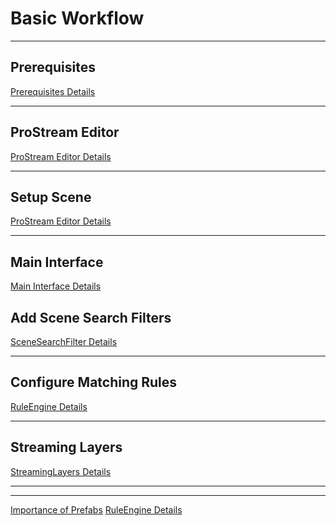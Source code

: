 # Basic Workflow

---------

[//]: # (Important Prequisites: Include PreRequisites.md)

## Prerequisites

<a href="Prerequisites.md" summary="View Additional Details">Prerequisites Details</a>

<include from="Prerequisites.md" element-id="prerequisites_id"/>

---------

[//]: # (Access the ProStream Editor: Include ProStream-Editor.md)

## ProStream Editor

<a href="ProStream-Editor.md" summary="View Additional Details">ProStream Editor Details</a>

<include from="ProStream-Editor.md" element-id="access_prostream_editor_id"/>

---------

[//]: # (Setup Scene: Include ProStream-Editor.md)

## Setup Scene

<a href="ProStream-Editor.md" summary="View Additional Details">ProStream Editor Details</a>

<include from="ProStream-Editor.md" element-id="prostream_editor_setup_id"/>

---------

[//]: # (Main Interface: Include MainInterface.md)

## Main Interface

<a href="MainInterface.md" summary="View Additional Details">Main Interface Details</a>


[//]: # (Add Scene Search Filter To Scene:  Include SceneSearchFilter.md)

## Add Scene Search Filters

<a href="SceneSearchFilter.md" summary="View Additional Details" >SceneSearchFilter Details</a>

<include from="SceneSearchFilter.md" element-id="add_search_filter_id"/>

---------

[//]: # (Configure Match Rules : Include RuleEngine.md)

## Configure Matching Rules

<a href="RuleEngine.md" summary="View Additional Details">RuleEngine Details</a>

<include from="RuleEngine.md" element-id="configure_match_rules_id"></include>

---------

[//]: # (Streaming Layers: Include StreamingLayers.md)

## Streaming Layers

<a href="StreamingLayers.md" summary="View Additional Details">StreamingLayers Details</a>

<include from="StreamingLayers.md" element-id="streaming_layer_id"/>



----------
----------


<seealso>
    <category ref="addInfo">
        <a href="Importance-Of-Prefabs.md">Importance of Prefabs</a>
    </category>
    <category ref="engines">
        <a href="RuleEngine.md">RuleEngine Details</a>
    </category>
</seealso>

